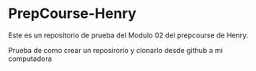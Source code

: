 # PrepCourse-Henry

Este es un repositorio de prueba del Modulo 02 del prepcourse de Henry.

Prueba de como crear un reposirorio y clonarlo desde github a mi computadora
